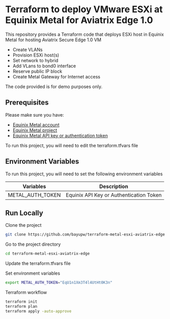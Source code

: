 # Terraform to deploy VMware ESXi at Equinix Metal for Aviatrix Edge 1.0

This repository provides a Terraform code that deploys ESXi host in Equinix Metal for hosting Aviatrix Secure Edge 1.0 VM
- Create VLANs
- Provision ESXi host(s)
- Set network to hybrid
- Add VLans to bond0 interface
- Reserve public IP block
- Create Metal Gateway for Internet access

The code provided is for demo purposes only.

## Prerequisites

Please make sure you have:
- [Equinix Metal account](https://metal.equinix.com/developers/docs/accounts/users/#profile)
- [Equinix Metal project](https://metal.equinix.com/developers/docs/accounts/projects/)
- [Equinix Metal API key or authentication token](https://metal.equinix.com/developers/docs/accounts/users/#api-keys)

To run this project, you will need to edit the terraform.tfvars file

## Environment Variables

To run this project, you will need to set the following environment variables

Variables | Description
--- | ---
METAL_AUTH_TOKEN | Equinix API Key or Authentication Token

## Run Locally

Clone the project

```bash
git clone https://github.com/bayupw/terraform-metal-esxi-aviatrix-edge
```

Go to the project directory

```bash
cd terraform-metal-esxi-aviatrix-edge
```

Update the terraform.tfvars file

Set environment variables

```bash
export METAL_AUTH_TOKEN="EqU1n1Xm3T4l4UtHt0K3n"
```

Terraform workflow

```bash
terraform init
terraform plan
terraform apply -auto-approve
```